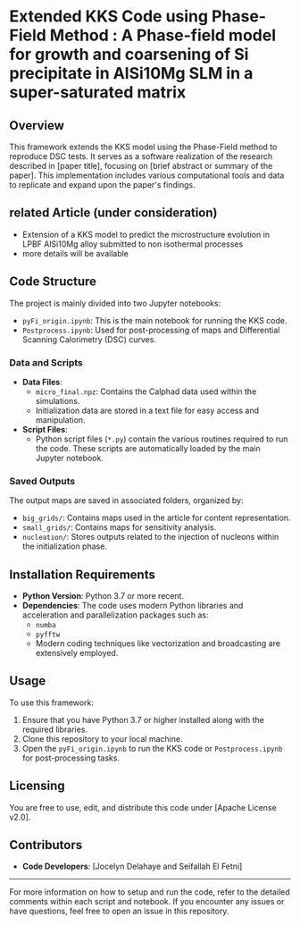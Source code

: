 ﻿# Extended KKS Code using Phase-Field Method : A Phase-field model for growth and coarsening of Si precipitate in AlSi10Mg SLM in a super-saturated matrix

## Overview
This framework extends the  KKS model using the Phase-Field method to reproduce DSC tests. It serves as a software realization of the research described in [paper title], focusing on [brief abstract or summary of the paper]. This implementation includes various computational tools and data to replicate and expand upon the paper's findings.

## related Article (under consideration)
- Extension of a KKS model to predict the microstructure evolution in LPBF AlSi10Mg alloy submitted to non isothermal processes
- more details will be available 

## Code Structure
The project is mainly divided into two Jupyter notebooks:
- `pyFi_origin.ipynb`: This is the main notebook for running the KKS code.
- `Postprocess.ipynb`: Used for post-processing of maps and Differential Scanning Calorimetry (DSC) curves.

### Data and Scripts
- **Data Files**: 
  - `micro_final.npz`: Contains the Calphad data used within the simulations.
  - Initialization data are stored in a text file for easy access and manipulation.
- **Script Files**: 
  - Python script files (`*.py`) contain the various routines required to run the code. These scripts are automatically loaded by the main Jupyter notebook.

### Saved Outputs
The output maps are saved in associated folders, organized by:
- `big_grids/`: Contains maps used in the article for content representation.
- `small_grids/`: Contains maps for sensitivity analysis.
- `nucleation/`: Stores outputs related to the injection of nucleons within the initialization phase.

## Installation Requirements
- **Python Version**: Python 3.7 or more recent.
- **Dependencies**: The code uses modern Python libraries and acceleration and parallelization packages such as:
  - `numba`
  - `pyfftw`
  - Modern coding techniques like vectorization and broadcasting are extensively employed.

## Usage
To use this framework:
1. Ensure that you have Python 3.7 or higher installed along with the required libraries.
2. Clone this repository to your local machine.
3. Open the `pyFi_origin.ipynb` to run the KKS code or `Postprocess.ipynb` for post-processing tasks.

## Licensing
You are free to use, edit, and distribute this code under [Apache License v2.0]. 

## Contributors
- **Code Developers**: [Jocelyn Delahaye and Seifallah El Fetni]

---

For more information on how to setup and run the code, refer to the detailed comments within each script and notebook. If you encounter any issues or have questions, feel free to open an issue in this repository.
